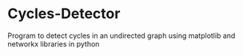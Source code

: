 # Cycles-Detector
Program to detect cycles in an undirected graph using matplotlib and networkx libraries in python
